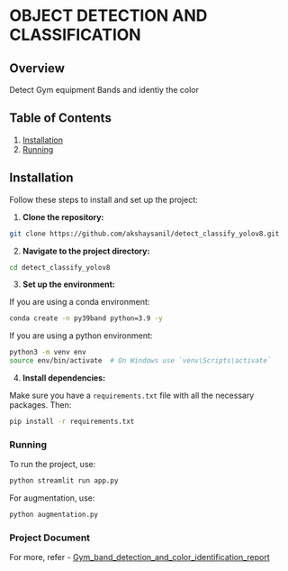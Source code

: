 # OBJECT DETECTION AND CLASSIFICATION

## Overview

Detect Gym equipment Bands and identiy the color

## Table of Contents


1. [Installation](#installation)
2. [Running](#running)




## Installation

Follow these steps to install and set up the project:

1. **Clone the repository:**

```bash
git clone https://github.com/akshaysanil/detect_classify_yolov8.git
```

2. **Navigate to the project directory:**

```bash
cd detect_classify_yolov8
```

3. **Set up the environment:**

If you are using a conda environment:
```bash
conda create -n py39band python=3.9 -y
```
If you are using a python environment:

```bash
python3 -m venv env
source env/bin/activate  # On Windows use `venv\Scripts\activate`
```

4. **Install dependencies:**

Make sure you have a `requirements.txt` file with all the necessary packages. Then:

```bash
pip install -r requirements.txt
```

### Running 

To run the project, use:

```bash
python streamlit run app.py
```
For augmentation, use:

```bash
python augmentation.py
```

### Project Document
For more, refer - [Gym_band_detection_and_color_identification_report ](https://github.com/akshaysanil/detect_classify_yolov8/blob/master/Gym%20Band%20Detection%20and%20Color%20Identification%20Project.pdf)